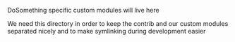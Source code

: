 DoSomething specific custom modules will live here

We need this directory in order to keep the contrib and our custom modules separated nicely and to make symlinking during development easier
